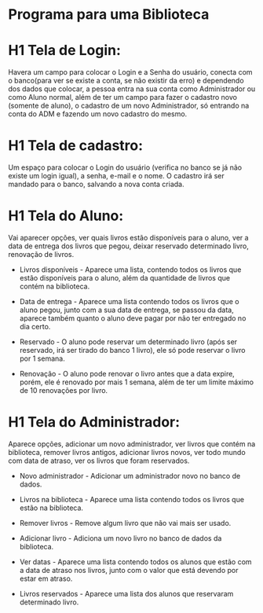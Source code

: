 # Programa para uma Biblioteca

# H1 Tela de Login:
Havera um campo para colocar o Login e a Senha do usuário, conecta com o banco(para ver se existe a conta, se não existir da erro)
e dependendo dos dados que colocar, a pessoa entra na sua conta como Administrador ou como Aluno normal, além de ter um campo para 
fazer o cadastro novo (somente de aluno), o cadastro de um novo Administrador, só entrando na conta do ADM e fazendo um novo 
cadastro do mesmo.

# H1 Tela de cadastro:
Um espaço para colocar o Login do usuário (verifica no banco se já não existe um login igual), a senha, e-mail e o nome. O cadastro 
irá ser mandado para o banco, salvando a nova conta criada.

# H1 Tela do Aluno:
Vai aparecer opções, ver quais livros estão disponíveis para o aluno, ver a data de entrega dos livros que pegou, deixar reservado 
determinado livro, renovação de livros.

- Livros disponíveis - Aparece uma lista, contendo todos os livros que estão disponíveis para o aluno, além da quantidade de
livros que contém na biblioteca.

- Data de entrega - Aparece uma lista contendo todos os livros que o aluno pegou, junto com a sua data de entrega, se passou da data,
aparece também quanto o aluno deve pagar por não ter entregado no dia certo.

- Reservado - O aluno pode reservar um determinado livro (após ser reservado, irá ser tirado do banco 1 livro), ele só pode reservar
o livro por 1 semana.

- Renovação - O aluno pode renovar o livro antes que a data expire, porém, ele é renovado por mais 1 semana, além de ter um limite
máximo de 10 renovações por livro.

# H1 Tela do Administrador:
Aparece opções, adicionar um novo administrador, ver livros que contém na biblioteca, remover livros antigos, adicionar livros 
novos, ver todo mundo com data de atraso, ver os livros que foram reservados.

- Novo administrador - Adicionar um administrador novo no banco de dados.

- Livros na biblioteca - Aparece uma lista contendo todos os livros que estão na biblioteca.

- Remover livros - Remove algum livro que não vai mais ser usado.

- Adicionar livro - Adiciona um novo livro no banco de dados da biblioteca.

- Ver datas - Aparece uma lista contendo todos os alunos que estão com a data de atraso nos livros, junto com o valor que está
devendo por estar em atraso.

- Livros reservados - Aparece uma lista dos alunos que reservaram determinado livro.

